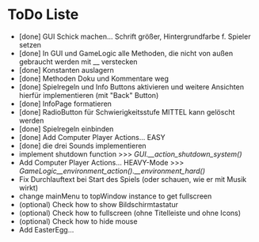 # ToDo Liste
- [done] GUI Schick machen... Schrift größer, Hintergrundfarbe f. Spieler setzen
- [done] In GUI und GameLogic alle Methoden, die nicht von außen gebraucht werden mit __ verstecken
- [done] Konstanten auslagern
- [done] Methoden Doku und Kommentare weg
- [done] Spielregeln und Info Buttons aktivieren und weitere Ansichten hierfür implementieren (mit "Back" Button)
- [done] InfoPage formatieren
- [done] RadioButton für Schwierigkeitsstufe MITTEL kann gelöscht werden
- [done] Spielregeln einbinden
- [done] Add Computer Player Actions... EASY
- [done] die drei Sounds implementieren
- implement shutdown function >>> *GUI.__action_shutdown_system()*
- Add Computer Player Actions... HEAVY-Mode >>> *GameLogic__environment_action().__environment_hard()*
- Fix Durchlauftext bei Start des Spiels (oder schauen, wie er mit Musik wirkt)
- change mainMenu to topWindow instance to get fullscreen
- (optional) Check how to show Bildschirmtastatur
- (optional) Check how to fullscreen (ohne Titelleiste und ohne Icons)
- (optional) Check how to hide mouse
- Add EasterEgg...